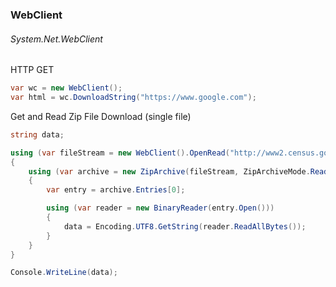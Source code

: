 ### WebClient
###### System.Net.WebClient

HTTP GET
``` csharp
var wc = new WebClient();
var html = wc.DownloadString("https://www.google.com");
```


Get and Read Zip File Download (single file)
``` csharp
string data;

using (var fileStream = new WebClient().OpenRead("http://www2.census.gov/geo/docs/maps-data/data/gazetteer/Gaz_zcta_national.zip"))
{
    using (var archive = new ZipArchive(fileStream, ZipArchiveMode.Read, false))
    {
        var entry = archive.Entries[0];

        using (var reader = new BinaryReader(entry.Open()))
        {
            data = Encoding.UTF8.GetString(reader.ReadAllBytes());
        }
    }
}

Console.WriteLine(data);
```
